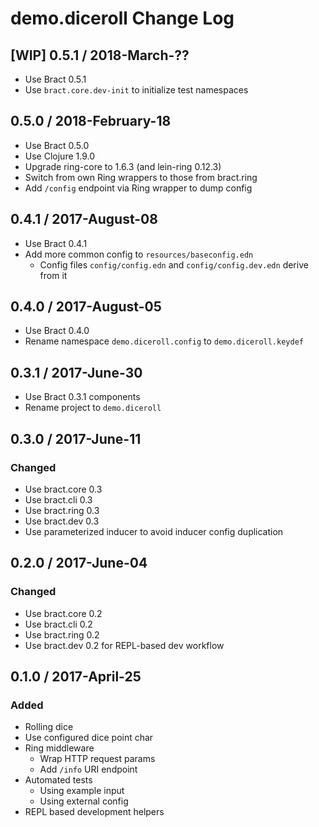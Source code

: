 # demo.diceroll Change Log


## [WIP] 0.5.1 / 2018-March-??

- Use Bract 0.5.1
- Use `bract.core.dev-init` to initialize test namespaces


## 0.5.0 / 2018-February-18

- Use Bract 0.5.0
- Use Clojure 1.9.0
- Upgrade ring-core to 1.6.3 (and lein-ring 0.12.3)
- Switch from own Ring wrappers to those from bract.ring
- Add `/config` endpoint via Ring wrapper to dump config


## 0.4.1 / 2017-August-08

- Use Bract 0.4.1
- Add more common config to `resources/baseconfig.edn`
  - Config files `config/config.edn` and `config/config.dev.edn` derive from it


## 0.4.0 / 2017-August-05

- Use Bract 0.4.0
- Rename namespace `demo.diceroll.config` to `demo.diceroll.keydef`


## 0.3.1 / 2017-June-30
- Use Bract 0.3.1 components
- Rename project to `demo.diceroll`


## 0.3.0 / 2017-June-11
### Changed
- Use bract.core 0.3
- Use bract.cli  0.3
- Use bract.ring 0.3
- Use bract.dev  0.3
- Use parameterized inducer to avoid inducer config duplication


## 0.2.0 / 2017-June-04
### Changed
- Use bract.core 0.2
- Use bract.cli  0.2
- Use bract.ring 0.2
- Use bract.dev  0.2 for REPL-based dev workflow


## 0.1.0 / 2017-April-25
### Added
- Rolling dice
- Use configured dice point char
- Ring middleware
  - Wrap HTTP request params
  - Add `/info` URI endpoint
- Automated tests
  - Using example input
  - Using external config
- REPL based development helpers
